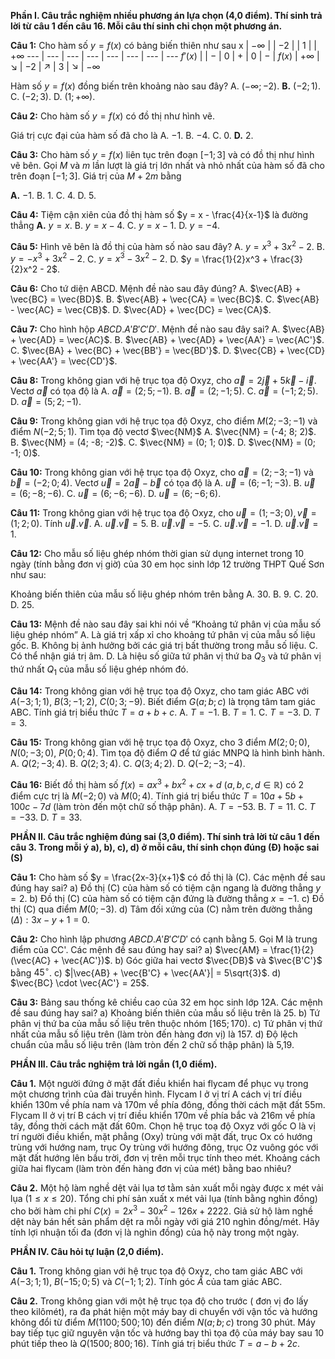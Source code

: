 **Phần I. Câu trắc nghiệm nhiều phương án lựa chọn (4,0 điểm). Thí sinh trả lời từ câu 1 đến câu 16. Mỗi câu thí sinh chỉ chọn một phương án.**

**Câu 1:** Cho hàm số $y = f(x)$ có bảng biến thiên như sau
x | $-\infty$ | | $-2$ | | $1$ | | $+\infty$
--- | --- | --- | --- | --- | --- | --- | ---
$f'(x)$ | | $-$ | $0$ | $+$ | $0$ | $-$ |
$f(x)$ | $+\infty$ | ↘ | $-2$ | ↗ | $3$ | ↘ | $-\infty$

Hàm số $y = f(x)$ đồng biến trên khoảng nào sau đây?
A. $(-\infty;-2)$.
**B.** $(-2;1)$.
C. $(-2;3)$.
D. $(1;+\infty)$.

**Câu 2:** Cho hàm số $y = f(x)$ có đồ thị như hình vẽ.

Giá trị cực đại của hàm số đã cho là
A. $-1$.
B. $-4$.
C. $0$.
**D.** $2$.

**Câu 3:** Cho hàm số $y = f(x)$ liên tục trên đoạn $[-1;3]$ và có đồ thị như hình vẽ bên. Gọi $M$ và $m$ lần lượt là giá trị lớn nhất và nhỏ nhất của hàm số đã cho trên đoạn $[-1;3]$. Giá trị của $M + 2m$ bằng

**A.** $-1$.
B. $1$.
C. $4$.
D. $5$.

**Câu 4:** Tiệm cận xiên của đồ thị hàm số $y = x - \frac{4}{x-1}$ là đường thẳng
**A.** $y = x$.
B. $y = x-4$.
C. $y = x-1$.
D. $y = -4$.

**Câu 5:** Hình vẽ bên là đồ thị của hàm số nào sau đây?
A. $y = x^3 + 3x^2 - 2$.
B. $y = -x^3 + 3x^2 - 2$.
C. $y = x^3 - 3x^2 - 2$.
D. $y = \frac{1}{2}x^3 + \frac{3}{2}x^2 - 2$.

**Câu 6:** Cho tứ diện ABCD. Mệnh đề nào sau đây đúng?
A. $\vec{AB} + \vec{BC} = \vec{BD}$.
B. $\vec{AB} + \vec{CA} = \vec{BC}$.
C. $\vec{AB} - \vec{AC} = \vec{CB}$.
D. $\vec{AD} + \vec{DC} = \vec{CA}$.

**Câu 7:** Cho hình hộp $ABCD.A'B'C'D'$. Mệnh đề nào sau đây sai?
A. $\vec{AB} + \vec{AD} = \vec{AC}$.
B. $\vec{AB} + \vec{AD} + \vec{AA'} = \vec{AC'}$.
C. $\vec{BA} + \vec{BC} + \vec{BB'} = \vec{BD'}$.
D. $\vec{CB} + \vec{CD} + \vec{AA'} = \vec{CD'}$.

**Câu 8:** Trong không gian với hệ trục tọa độ Oxyz, cho $\vec{a} = 2\vec{j} + 5\vec{k} - \vec{i}$. Vectơ $\vec{a}$ có tọa độ là
A. $\vec{a} = (2; 5; -1)$.
B. $\vec{a} = (2; -1; 5)$.
C. $\vec{a} = (-1; 2; 5)$.
D. $\vec{a} = (5; 2; -1)$.

**Câu 9:** Trong không gian với hệ trục tọa độ Oxyz, cho điểm $M(2; -3; -1)$ và điểm $N(-2; 5; 1)$. Tìm tọa độ vectơ $\vec{NM}$
A. $\vec{NM} = (-4; 8; 2)$.
B. $\vec{NM} = (4; -8; -2)$.
C. $\vec{NM} = (0; 1; 0)$.
D. $\vec{NM} = (0; -1; 0)$.

**Câu 10:** Trong không gian với hệ trục tọa độ Oxyz, cho $\vec{a} = (2; -3; -1)$ và $\vec{b} = (-2; 0; 4)$. Vectơ $\vec{u} = 2\vec{a} - \vec{b}$ có tọa độ là
A. $\vec{u} = (6; -1; -3)$.
B. $\vec{u} = (6; -8; -6)$.
C. $\vec{u} = (6; -6; -6)$.
D. $\vec{u} = (6; -6; 6)$.

**Câu 11:** Trong không gian với hệ trục tọa độ Oxyz, cho $\vec{u} = (1; -3; 0), \vec{v} = (1; 2; 0)$. Tính $\vec{u}.\vec{v}$.
A. $\vec{u}.\vec{v} = 5$.
B. $\vec{u}.\vec{v} = -5$.
C. $\vec{u}.\vec{v} = -1$.
D. $\vec{u}.\vec{v} = 1$.

**Câu 12:** Cho mẫu số liệu ghép nhóm thời gian sử dụng internet trong 10 ngày (tính bằng đơn vị giờ) của 30 em học sinh lớp 12 trường THPT Quế Sơn như sau:

Khoảng biến thiên của mẫu số liệu ghép nhóm trên bằng
A. 30.
B. 9.
C. 20.
D. 25.

**Câu 13:** Mệnh đề nào sau đây sai khi nói về “Khoảng tứ phân vị của mẫu số liệu ghép nhóm”
A. Là giá trị xấp xỉ cho khoảng tứ phân vị của mẫu số liệu gốc.
B. Không bị ảnh hưởng bởi các giá trị bất thường trong mẫu số liệu.
C. Có thể nhận giá trị âm.
D. Là hiệu số giữa tứ phân vị thứ ba $Q_3$ và tứ phân vị thứ nhất $Q_1$ của mẫu số liệu ghép nhóm đó.

**Câu 14:** Trong không gian với hệ trục tọa độ Oxyz, cho tam giác ABC với $A(-3;1;1)$, $B(3;-1;2)$, $C(0;3;-9)$. Biết điểm $G(a;b;c)$ là trọng tâm tam giác ABC. Tính giá trị biểu thức $T = a+b+c$.
A. $T=-1$.
B. $T=1$.
C. $T=-3$.
D. $T=3$.

**Câu 15:** Trong không gian với hệ trục tọa độ Oxyz, cho 3 điểm $M(2;0;0)$, $N(0;-3;0)$, $P(0;0;4)$. Tìm tọa độ điểm $Q$ để tứ giác MNPQ là hình bình hành.
A. $Q(2;-3;4)$.
B. $Q(2;3;4)$.
C. $Q(3;4;2)$.
D. $Q(-2;-3;-4)$.

**Câu 16:** Biết đồ thị hàm số $f(x) = ax^3 + bx^2 + cx + d$ $(a,b,c,d \in \mathbb{R})$ có 2 điểm cực trị là $M(-2;0)$ và $M(0;4)$. Tính giá trị biểu thức $T = 10a+5b+100c-7d$ (làm tròn đến một chữ số thập phân).
A. $T=-53$.
B. $T=11$.
C. $T=-33$.
D. $T=33$.

**PHẦN II. Câu trắc nghiệm đúng sai (3,0 điểm). Thí sinh trả lời từ câu 1 đến câu 3. Trong mỗi ý a), b), c), d) ở mỗi câu, thí sinh chọn đúng (Đ) hoặc sai (S)**

**Câu 1:** Cho hàm số $y = \frac{2x-3}{x+1}$ có đồ thị là (C). Các mệnh đề sau đúng hay sai?
a) Đồ thị (C) của hàm số có tiệm cận ngang là đường thẳng $y=2$.
b) Đồ thị (C) của hàm số có tiệm cận đứng là đường thẳng $x=-1$.
c) Đồ thị (C) qua điểm $M(0;-3)$.
d) Tâm đối xứng của (C) nằm trên đường thẳng $(\Delta): 3x-y+1=0$.

**Câu 2:** Cho hình lập phương $ABCD.A'B'C'D'$ có cạnh bằng 5. Gọi M là trung điểm của CC'. Các mệnh đề sau đúng hay sai?
a) $\vec{AM} = \frac{1}{2}(\vec{AC} + \vec{AC'})$.
b) Góc giữa hai vectơ $\vec{DB}$ và $\vec{B'C'}$ bằng $45^\circ$.
c) $|\vec{AB} + \vec{B'C} + \vec{AA'}| = 5\sqrt{3}$.
d) $\vec{BC} \cdot \vec{AC'} = 25$.

**Câu 3:** Bảng sau thống kê chiều cao của 32 em học sinh lớp 12A.
Các mệnh đề sau đúng hay sai?
a) Khoảng biến thiên của mẫu số liệu trên là 25.
b) Tứ phân vị thứ ba của mẫu số liệu trên thuộc nhóm $[165;170)$.
c) Tứ phân vị thứ nhất của mẫu số liệu trên (làm tròn đến hàng đơn vị) là 157.
d) Độ lệch chuẩn của mẫu số liệu trên (làm tròn đến 2 chữ số thập phân) là 5,19.


**PHẦN III. Câu trắc nghiệm trả lời ngắn (1,0 điểm).**

**Câu 1.** Một người đứng ở mặt đất điều khiển hai flycam để phục vụ trong một chương trình của đài truyền hình. Flycam I ở vị trí A cách vị trí điều khiển 130m về phía nam và 170m về phía đông, đồng thời cách mặt đất 55m. Flycam II ở vị trí B cách vị trí điều khiển 170m về phía bắc và 216m về phía tây, đồng thời cách mặt đất 60m. Chọn hệ trục toạ độ Oxyz với gốc O là vị trí người điều khiển, mặt phẳng (Oxy) trùng với mặt đất, trục Ox có hướng trùng với hướng nam, trục Oy trùng với hướng đông, trục Oz vuông góc với mặt đất hướng lên bầu trời, đơn vị trên mỗi trục tính theo mét. Khoảng cách giữa hai flycam (làm tròn đến hàng đơn vị của mét) bằng bao nhiêu?

**Câu 2.** Một hộ làm nghề dệt vải lụa tơ tằm sản xuất mỗi ngày được x mét vải lụa ($1 \le x \le 20$). Tổng chi phí sản xuất x mét vải lụa (tính bằng nghìn đồng) cho bởi hàm chi phí $C(x) = 2x^3 - 30x^2 - 126x + 2222$. Giả sử hộ làm nghề dệt này bán hết sản phẩm dệt ra mỗi ngày với giá 210 nghìn đồng/mét. Hãy tính lợi nhuận tối đa (đơn vị là nghìn đồng) của hộ này trong một ngày.

**PHẦN IV. Câu hỏi tự luận (2,0 điểm).**

**Câu 1.** Trong không gian với hệ trục tọa độ Oxyz, cho tam giác ABC với $A(-3;1;1)$, $B(-15;0;5)$ và $C(-1;1;2)$. Tính góc $\hat{A}$ của tam giác ABC.

**Câu 2.** Trong không gian với một hệ trục tọa độ cho trước ( đơn vị đo lấy theo kilômét), ra đa phát hiện một máy bay di chuyển với vận tốc và hướng không đổi từ điểm $M(1100;500;10)$ đến điểm $N(a;b;c)$ trong 30 phút. Máy bay tiếp tục giữ nguyên vận tốc và hướng bay thì tọa độ của máy bay sau 10 phút tiếp theo là $Q(1500;800;16)$. Tính giá trị biểu thức $T = a - b + 2c$.